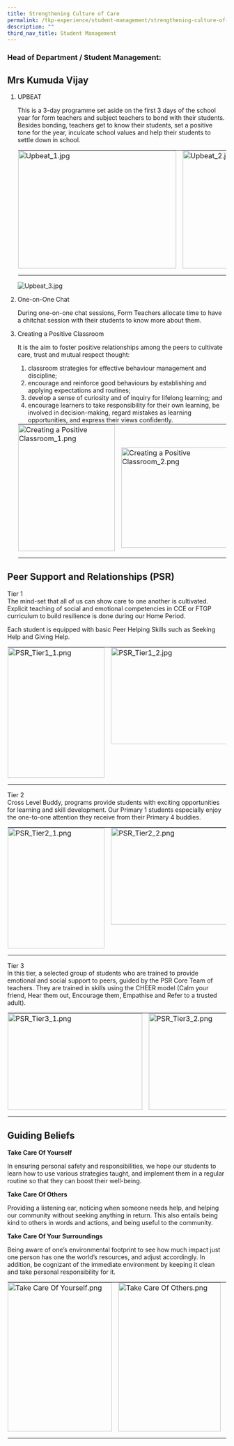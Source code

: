 ```yaml
---
title: Strengthening Culture of Care
permalink: /tkp-experience/student-management/strengthening-culture-of-care/
description: ""
third_nav_title: Student Management
---
```

### Head of Department / Student Management:

Mrs Kumuda Vijay
----------------

1.  UPBEAT
    
    This is a 3-day programme set aside on the first 3 days of the school year for form teachers and subject teachers to bond with their students. Besides bonding, teachers get to know their students, set a positive tone for the year, inculcate school values and help their students to settle down in school.
    
      
    
    <table style="margin: auto; outline: 0px; padding: 0px; border-collapse: collapse; clear: both; border: 1px solid transparent; table-layout: fixed;" class="ive_eobj_center ives_tab_kosong"><tbody style="margin: 0px; outline: 0px; padding: 0px;"><tr style="margin: 0px; outline: 0px; padding: 0px;"><td style="margin: 0px; outline: 0px; padding: 0px 15px 15px 0px; vertical-align: top;"><img style="margin: auto; outline: 0px; padding: 0px; border: none; max-width: 100%; clear: both; display: block; width: 363px; height: 271px;" class="ive_eobj_center" alt="Upbeat_1.jpg" src="https://tanjongkatongpri.moe.edu.sg/qql/slot/u742/2020/TKP%20Experience/Non-IP%20Departments/Student%20Management/Strengthening%20Culture%20of%20Care/Upbeat_1.jpg"></td><td style="margin: 0px; outline: 0px; padding: 0px 15px 15px 0px; vertical-align: top;"><img style="margin: auto; outline: 0px; padding: 0px; border: none; max-width: 100%; clear: both; display: block; width: 362px; height: 271px;" class="ive_eobj_center" alt="Upbeat_2.jpg" src="https://tanjongkatongpri.moe.edu.sg/qql/slot/u742/2020/TKP%20Experience/Non-IP%20Departments/Student%20Management/Strengthening%20Culture%20of%20Care/Upbeat_2.jpg"></td></tr></tbody></table>
    
    ![Upbeat_3.jpg](https://tanjongkatongpri.moe.edu.sg/qql/slot/u742/2020/TKP%20Experience/Non-IP%20Departments/Student%20Management/Strengthening%20Culture%20of%20Care/Upbeat_3.jpg)
    

  

2.  One-on-One Chat
    
    During one-on-one chat sessions, Form Teachers allocate time to have a chitchat session with their students to know more about them.
    

  

3.  Creating a Positive Classroom
    
    It is the aim to foster positive relationships among the peers to cultivate care, trust and mutual respect thought:
    
    1.  classroom strategies for effective behaviour management and discipline;
    2.  encourage and reinforce good behaviours by establishing and applying expectations and routines;
    3.  develop a sense of curiosity and of inquiry for lifelong learning; and
    4.  encourage learners to take responsibility for their own learning, be involved in decision-making, regard mistakes as learning opportunities, and express their views confidently.
    
    <table style="margin: auto; outline: 0px; padding: 0px; border-collapse: collapse; clear: both; border: 1px solid transparent; table-layout: fixed;" class="ive_eobj_center ives_tab_kosong"><tbody style="margin: 0px; outline: 0px; padding: 0px;"><tr style="margin: 0px; outline: 0px; padding: 0px;"><td style="margin: 0px; outline: 0px; padding: 0px 15px 15px 0px; vertical-align: top;"><img style="margin: auto; outline: 0px; padding: 0px; border: none; max-width: 100%; clear: both; display: block; width: 222px; height: 291px;" class="ive_eobj_center" alt="Creating a Positive Classroom_1.png" src="https://tanjongkatongpri.moe.edu.sg/qql/slot/u742/2020/TKP%20Experience/Non-IP%20Departments/Student%20Management/Strengthening%20Culture%20of%20Care/Creating%20a%20Positive%20Classroom_1.png"></td><td style="margin: 0px; outline: 0px; padding: 13px 15px 15px 0px; vertical-align: top;"><br style="margin: 0px; outline: 0px; padding: 0px;"><br style="margin: 0px; outline: 0px; padding: 0px;"><img style="margin: auto; outline: 0px; padding: 0px; border: none; max-width: 100%; clear: both; display: block; width: 291px; height: 230px;" class="ive_eobj_center" alt="Creating a Positive Classroom_2.png" src="https://tanjongkatongpri.moe.edu.sg/qql/slot/u742/2020/TKP%20Experience/Non-IP%20Departments/Student%20Management/Strengthening%20Culture%20of%20Care/Creating%20a%20Positive%20Classroom_2.png"></td><td style="margin: 0px; outline: 0px; padding: 0px 15px 15px 0px; vertical-align: top;"><img style="margin: auto; outline: 0px; padding: 0px; border: none; max-width: 100%; clear: both; display: block; width: 223px; height: 291px;" class="ive_eobj_center" alt="Creating a Positive Classroom_3.png" src="https://tanjongkatongpri.moe.edu.sg/qql/slot/u742/2020/TKP%20Experience/Non-IP%20Departments/Student%20Management/Strengthening%20Culture%20of%20Care/Creating%20a%20Positive%20Classroom_3.png"></td></tr></tbody></table>
    

Peer Support and Relationships (PSR)
------------------------------------

Tier 1  
The mind-set that all of us can show care to one another is cultivated. Explicit teaching of social and emotional competencies in CCE or FTGP curriculum to build resilience is done during our Home Period.  
  
Each student is equipped with basic Peer Helping Skills such as Seeking Help and Giving Help.  
  

<table style="margin: auto; outline: 0px; padding: 0px; border-collapse: collapse; clear: both; border: 1px solid transparent; table-layout: fixed;" class="ive_eobj_center ives_tab_kosong"><tbody style="margin: 0px; outline: 0px; padding: 0px;"><tr style="margin: 0px; outline: 0px; padding: 0px;"><td style="margin: 0px; outline: 0px; padding: 0px 15px 15px 0px; vertical-align: top;"><img style="margin: auto; outline: 0px; padding: 0px; border: none; max-width: 100%; clear: both; display: block; width: 222px; height: 299px;" class="ive_eobj_center" alt="PSR_Tier1_1.png" src="https://tanjongkatongpri.moe.edu.sg/qql/slot/u742/2020/TKP%20Experience/Non-IP%20Departments/Student%20Management/Strengthening%20Culture%20of%20Care/PSR_Tier1_1.png"></td><td style="margin: 0px; outline: 0px; padding: 0px 15px 15px 0px; vertical-align: top;"><img style="margin: auto; outline: 0px; padding: 0px; border: none; max-width: 100%; clear: both; display: block; width: 295px; height: 222px;" class="ive_eobj_center" alt="PSR_Tier1_2.jpg" src="https://tanjongkatongpri.moe.edu.sg/qql/slot/u742/2020/TKP%20Experience/Non-IP%20Departments/Student%20Management/Strengthening%20Culture%20of%20Care/PSR_Tier1_2.jpg"></td><td style="margin: 0px; outline: 0px; padding: 0px 15px 15px 0px; vertical-align: top;"><img style="margin: auto; outline: 0px; padding: 0px; border: none; max-width: 100%; clear: both; display: block; width: 298px; height: 222px;" class="ive_eobj_center" alt="PSR_Tier1_3.png" src="https://tanjongkatongpri.moe.edu.sg/qql/slot/u742/2020/TKP%20Experience/Non-IP%20Departments/Student%20Management/Strengthening%20Culture%20of%20Care/PSR_Tier1_3.png"></td></tr></tbody></table>

  
Tier 2  
Cross Level Buddy, programs provide students with exciting opportunities for learning and skill development. Our Primary 1 students especially enjoy the one-to-one attention they receive from their Primary 4 buddies.  
  

<table style="margin: auto; outline: 0px; padding: 0px; border-collapse: collapse; clear: both; border: 1px solid transparent; table-layout: fixed;" class="ive_eobj_center ives_tab_kosong"><tbody style="margin: 0px; outline: 0px; padding: 0px;"><tr style="margin: 0px; outline: 0px; padding: 0px;"><td style="margin: 0px; outline: 0px; padding: 0px 15px 15px 0px; vertical-align: top;"><img style="margin: auto; outline: 0px; padding: 0px; border: none; max-width: 100%; clear: both; display: block; width: 222px; height: 277px;" class="ive_eobj_center" alt="PSR_Tier2_1.png" src="https://tanjongkatongpri.moe.edu.sg/qql/slot/u742/2020/TKP%20Experience/Non-IP%20Departments/Student%20Management/Strengthening%20Culture%20of%20Care/PSR_Tier2_1.png"></td><td style="margin: 0px; outline: 0px; padding: 0px 15px 15px 0px; vertical-align: top;"><img style="margin: auto; outline: 0px; padding: 0px; border: none; max-width: 100%; clear: both; display: block; width: 299px; height: 222px;" class="ive_eobj_center" alt="PSR_Tier2_2.png" src="https://tanjongkatongpri.moe.edu.sg/qql/slot/u742/2020/TKP%20Experience/Non-IP%20Departments/Student%20Management/Strengthening%20Culture%20of%20Care/PSR_Tier2_2.png"></td><td style="margin: 0px; outline: 0px; padding: 0px 15px 15px 0px; vertical-align: top;"><img style="margin: auto; outline: 0px; padding: 0px; border: none; max-width: 100%; clear: both; display: block; width: 294px; height: 222px;" class="ive_eobj_center" alt="PSR_Tier2_3.png" src="https://tanjongkatongpri.moe.edu.sg/qql/slot/u742/2020/TKP%20Experience/Non-IP%20Departments/Student%20Management/Strengthening%20Culture%20of%20Care/PSR_Tier2_3.png"></td></tr></tbody></table>

  
Tier 3  
In this tier, a selected group of students who are trained to provide emotional and social support to peers, guided by the PSR Core Team of teachers. They are trained in skills using the CHEER model (Calm your friend, Hear them out, Encourage them, Empathise and Refer to a trusted adult).  
  

<table style="margin: auto; outline: 0px; padding: 0px; border-collapse: collapse; clear: both; border: 1px solid transparent; table-layout: fixed;" class="ive_eobj_center ives_tab_kosong"><tbody style="margin: 0px; outline: 0px; padding: 0px;"><tr style="margin: 0px; outline: 0px; padding: 0px;"><td style="margin: 0px; outline: 0px; padding: 0px 15px 15px 0px; vertical-align: top;"><img style="margin: auto; outline: 0px; padding: 0px; border: none; max-width: 100%; clear: both; display: block; width: 309px; height: 222px;" class="ive_eobj_center" alt="PSR_Tier3_1.png" src="https://tanjongkatongpri.moe.edu.sg/qql/slot/u742/2020/TKP%20Experience/Non-IP%20Departments/Student%20Management/Strengthening%20Culture%20of%20Care/PSR_Tier3_1.png"></td><td style="margin: 0px; outline: 0px; padding: 0px 15px 15px 0px; vertical-align: top;"><img style="margin: auto; outline: 0px; padding: 0px; border: none; max-width: 100%; clear: both; display: block; width: 297px; height: 222px;" class="ive_eobj_center" alt="PSR_Tier3_2.png" src="https://tanjongkatongpri.moe.edu.sg/qql/slot/u742/2020/TKP%20Experience/Non-IP%20Departments/Student%20Management/Strengthening%20Culture%20of%20Care/PSR_Tier3_2.png"></td></tr></tbody></table>

Guiding Beliefs
---------------

**Take Care Of Yourself**

In ensuring personal safety and responsibilities, we hope our students to learn how to use various strategies taught, and implement them in a regular routine so that they can boost their well-being.

  

**Take Care Of Others**

Providing a listening ear, noticing when someone needs help, and helping our community without seeking anything in return. This also entails being kind to others in words and actions, and being useful to the community.

  

**Take Care Of Your Surroundings**

Being aware of one’s environmental footprint to see how much impact just one person has one the world’s resources, and adjust accordingly. In addition, be cognizant of the immediate environment by keeping it clean and take personal responsibility for it.

  

<table style="margin: auto; outline: 0px; padding: 0px; border-collapse: collapse; clear: both; border: 1px solid transparent; table-layout: fixed;" class="ive_eobj_center ives_tab_kosong"><tbody style="margin: 0px; outline: 0px; padding: 0px;"><tr style="margin: 0px; outline: 0px; padding: 0px;"><td style="margin: 0px; outline: 0px; padding: 0px 15px 15px 0px; vertical-align: top;"><img style="margin: auto; outline: 0px; padding: 0px; border: none; max-width: 100%; clear: both; display: block; width: 239px; height: 342px;" class="ive_eobj_center" alt="Take Care Of Yourself.png" src="https://tanjongkatongpri.moe.edu.sg/qql/slot/u742/2020/TKP%20Experience/Non-IP%20Departments/Student%20Management/Strengthening%20Culture%20of%20Care/Take%20Care%20Of%20Yourself.png"></td><td style="margin: 0px; outline: 0px; padding: 0px 15px 15px 0px; vertical-align: top;"><img style="margin: auto; outline: 0px; padding: 0px; border: none; max-width: 100%; clear: both; display: block; width: 235px; height: 342px;" class="ive_eobj_center" alt="Take Care Of Others.png" src="https://tanjongkatongpri.moe.edu.sg/qql/slot/u742/2020/TKP%20Experience/Non-IP%20Departments/Student%20Management/Strengthening%20Culture%20of%20Care/Take%20Care%20Of%20Others.png"></td><td style="margin: 0px; outline: 0px; padding: 0px 15px 15px 0px; vertical-align: top;"><img style="margin: auto; outline: 0px; padding: 0px; border: none; max-width: 100%; clear: both; display: block; width: 241px; height: 342px;" class="ive_eobj_center" alt="Take Care Of Your Surroundings.png" src="https://tanjongkatongpri.moe.edu.sg/qql/slot/u742/2020/TKP%20Experience/Non-IP%20Departments/Student%20Management/Strengthening%20Culture%20of%20Care/Take%20Care%20Of%20Your%20Surroundings.png"></td></tr></tbody></table>